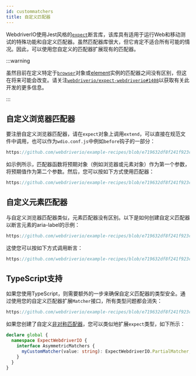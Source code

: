 ```yaml
---
id: custommatchers
title: 自定义匹配器
---
```


WebdriverIO使用Jest风格的[`expect`](https://webdriver.io/docs/api/expect-webdriverio)断言库，该库具有适用于运行Web和移动测试的特殊功能和自定义匹配器。虽然匹配器库很大，但它肯定不适合所有可能的情况。因此，可以使用您自定义的匹配器扩展现有的匹配器。

:::warning

虽然目前在定义特定于[`browser`](/docs/api/browser)对象或[element](/docs/api/element)实例的匹配器之间没有区别，但这在将来可能会改变。请关注[`webdriverio/expect-webdriverio#1408`](https://github.com/webdriverio/expect-webdriverio/issues/1408)以获取有关此开发的更多信息。

:::

## 自定义浏览器匹配器

要注册自定义浏览器匹配器，请在`expect`对象上调用`extend`，可以直接在规范文件中调用，也可以作为`wdio.conf.js`中例如`before`钩子的一部分：

```js reference useHTTPS
https://github.com/webdriverio/example-recipes/blob/e719632df8f241f923c8d9301aab6bccee5cb109/customMatchers/example.ts#L3-L18
```

如示例所示，匹配器函数将预期对象（例如浏览器或元素对象）作为第一个参数，将预期值作为第二个参数。然后，您可以按如下方式使用匹配器：

```js reference useHTTPS
https://github.com/webdriverio/example-recipes/blob/e719632df8f241f923c8d9301aab6bccee5cb109/customMatchers/example.ts#L50-L52
```

## 自定义元素匹配器

与自定义浏览器匹配器类似，元素匹配器没有区别。以下是如何创建自定义匹配器以断言元素的aria-label的示例：

```js reference useHTTPS
https://github.com/webdriverio/example-recipes/blob/e719632df8f241f923c8d9301aab6bccee5cb109/customMatchers/example.ts#L20-L38
```

这使您可以按如下方式调用断言：

```js reference useHTTPS
https://github.com/webdriverio/example-recipes/blob/e719632df8f241f923c8d9301aab6bccee5cb109/customMatchers/example.ts#L54-L57
```

## TypeScript支持

如果您使用TypeScript，则需要额外的一步来确保自定义匹配器的类型安全。通过使用您的自定义匹配器扩展`Matcher`接口，所有类型问题都会消失：

```js reference useHTTPS
https://github.com/webdriverio/example-recipes/blob/e719632df8f241f923c8d9301aab6bccee5cb109/customMatchers/example.ts#L40-L47
```

如果您创建了自定义[非对称匹配器](https://jestjs.io/docs/expect#expectextendmatchers)，您可以类似地扩展`expect`类型，如下所示：

```ts
declare global {
  namespace ExpectWebdriverIO {
    interface AsymmetricMatchers {
      myCustomMatcher(value: string): ExpectWebdriverIO.PartialMatcher;
    }
  }
}
```